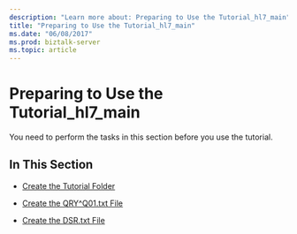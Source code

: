 ```yaml
---
description: "Learn more about: Preparing to Use the Tutorial_hl7_main"
title: "Preparing to Use the Tutorial_hl7_main"
ms.date: "06/08/2017"
ms.prod: biztalk-server
ms.topic: article
---
```

# Preparing to Use the Tutorial_hl7_main
You need to perform the tasks in this section before you use the tutorial.  
  
## In This Section  
  
-   [Create the Tutorial Folder](../../adapters-and-accelerators/accelerator-hl7/create-the-tutorial-folder.md)  
  
-   [Create the QRY^Q01.txt File](../../adapters-and-accelerators/accelerator-hl7/create-the-qry-q01-txt-file.md)  
  
-   [Create the DSR.txt File](../../adapters-and-accelerators/accelerator-hl7/create-the-dsr-txt-file.md)
